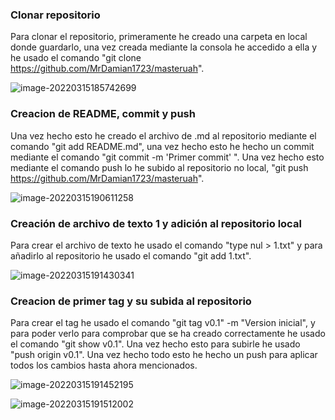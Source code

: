 <h3>Clonar repositorio</h3>

Para clonar el repositorio, primeramente he creado una carpeta en local donde guardarlo, una vez creada mediante la consola he accedido a ella y he usado el comando "git clone https://github.com/MrDamian1723/masteruah". 



![image-20220315185742699](C:\Users\damik\AppData\Roaming\Typora\typora-user-images\image-20220315185742699.png)



<h3>Creacion de README, commit y push</h3>

Una vez hecho esto he creado el archivo de .md al repositorio mediante el comando "git add README.md", una vez hecho esto he hecho un commit mediante el comando "git commit -m 'Primer commit' ". Una vez hecho esto mediante el comando push lo he subido al repositorio no local, "git push https://github.com/MrDamian1723/masteruah".



![image-20220315190611258](C:\Users\damik\AppData\Roaming\Typora\typora-user-images\image-20220315190611258.png)



<h3>Creación de archivo de texto 1 y adición al repositorio local</h3>

Para crear el archivo de texto he usado el comando "type nul > 1.txt" y para añadirlo al repositorio he usado el comando "git add 1.txt".



![image-20220315191430341](C:\Users\damik\AppData\Roaming\Typora\typora-user-images\image-20220315191430341.png)



<h3>Creacion de primer tag y su subida al repositorio</h3>

Para crear el tag he usado el comando "git tag v0.1" -m "Version inicial", y para poder verlo para comprobar que se ha creado correctamente he usado el comando "git show v0.1". Una vez hecho esto para subirle he usado "push origin v0.1". Una vez hecho todo esto he hecho un push para aplicar todos los cambios hasta ahora mencionados.



![image-20220315191452195](C:\Users\damik\AppData\Roaming\Typora\typora-user-images\image-20220315191452195.png)

![image-20220315191512002](C:\Users\damik\AppData\Roaming\Typora\typora-user-images\image-20220315191512002.png)







